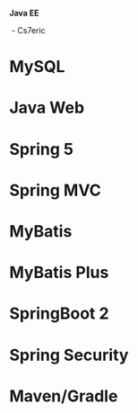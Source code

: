 **Java EE**                                                                                                   

​																															     - Cs7eric





# MySQL







# Java Web





# Spring 5





# Spring MVC





# MyBatis





# MyBatis Plus





# SpringBoot 2





# Spring Security





# Maven/Gradle
